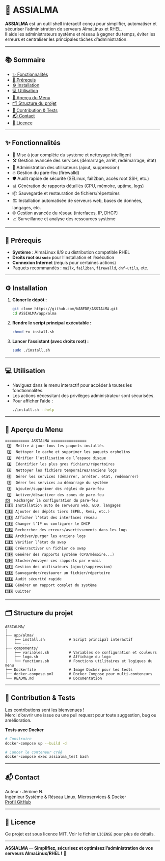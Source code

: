 # 🚀 ASSIALMA

**ASSIALMA** est un outil shell interactif conçu pour simplifier, automatiser et sécuriser l’administration de serveurs AlmaLinux et RHEL.  
Il aide les administrateurs système et réseau à gagner du temps, éviter les erreurs et centraliser les principales tâches d’administration.

---

## 📚 Sommaire

- [✨ Fonctionnalités](#-fonctionnalités)
- [📝 Prérequis](#-prérequis)
- [⚙️ Installation](#-installation)
- [💻 Utilisation](#-utilisation)
- [🧭 Aperçu du Menu](#-aperçu-du-menu)
- [🗂️ Structure du projet](#-structure-du-projet)
- [🤝 Contribution & Tests](#-contribution--tests)
- [📬 Contact](#-contact)
- [📄 Licence](#-licence)

---

## ✨ Fonctionnalités

- 🔄 Mise à jour complète du système et nettoyage intelligent
- 🛠️ Gestion avancée des services (démarrage, arrêt, redémarrage, état)
- 👤 Administration des utilisateurs (ajout, suppression)
- 🔥 Gestion du pare-feu (firewalld)
- 🛡️ Audit rapide de sécurité (SELinux, fail2ban, accès root SSH, etc.)
- 📊 Génération de rapports détaillés (CPU, mémoire, uptime, logs)
- 📦 Sauvegarde et restauration de fichiers/répertoires
- 🏗️ Installation automatisée de serveurs web, bases de données, langages, etc.
- 🌐 Gestion avancée du réseau (interfaces, IP, DHCP)
- 📈 Surveillance et analyse des ressources système

---

## 📝 Prérequis

- **Système** : AlmaLinux 8/9 ou distribution compatible RHEL
- **Droits root ou `sudo`** pour l’installation et l’exécution
- **Connexion Internet** (requis pour certaines actions)
- Paquets recommandés : `mailx`, `fail2ban`, `firewalld`, `dnf-utils`, etc.

---

## ⚙️ Installation

1. **Cloner le dépôt :**
    ```bash
    git clone https://github.com/NABEDE/ASSIALMA.git
    cd ASSIALMA/app/alma
    ```

2. **Rendre le script principal exécutable :**
    ```bash
    chmod +x install.sh
    ```

3. **Lancer l’assistant (avec droits root) :**
    ```bash
    sudo ./install.sh
    ```

---

## 💻 Utilisation

- Naviguez dans le menu interactif pour accéder à toutes les fonctionnalités.
- Les actions nécessitant des privilèges administrateur sont sécurisées.
- Pour afficher l’aide :
    ```bash
    ./install.sh --help
    ```

---

## 🧭 Aperçu du Menu

```text
=========== ASSIALMA ================
 1️⃣  Mettre à jour tous les paquets installés
 2️⃣  Nettoyer le cache et supprimer les paquets orphelins
 3️⃣  Vérifier l’utilisation de l’espace disque
 4️⃣  Identifier les plus gros fichiers/répertoires
 5️⃣  Nettoyer les fichiers temporaires/anciens logs
 6️⃣  Gérer les services (démarrer, arrêter, état, redémarrer)
 7️⃣  Gérer les services au démarrage du système
 8️⃣  Ajouter/supprimer des règles de pare-feu
 9️⃣  Activer/désactiver des zones de pare-feu
🔟  Recharger la configuration du pare-feu
1️⃣1️⃣ Installation auto de serveurs web, BDD, langages
1️⃣2️⃣ Ajouter des dépôts tiers (EPEL, Remi, etc.)
1️⃣3️⃣ Afficher l’état des interfaces réseau
1️⃣4️⃣ Changer l’IP ou configurer le DHCP
1️⃣5️⃣ Rechercher des erreurs/avertissements dans les logs
1️⃣6️⃣ Archiver/purger les anciens logs
1️⃣7️⃣ Vérifier l’état du swap
1️⃣8️⃣ Créer/activer un fichier de swap
1️⃣9️⃣ Générer des rapports système (CPU/mémoire...)
2️⃣0️⃣ Stocker/envoyer ces rapports par e-mail
2️⃣1️⃣ Gestion des utilisateurs (ajout/suppression)
2️⃣2️⃣ Sauvegarder/restaurer un fichier/répertoire
2️⃣3️⃣ Audit sécurité rapide
2️⃣4️⃣ Générer un rapport complet du système
2️⃣5️⃣ Quitter
```

---

## 🗂️ Structure du projet

```
ASSIALMA/
│
├── app/alma/
│   ├── install.sh           # Script principal interactif
│   └── ...
├── components/
│   ├── variables.sh         # Variables de configuration et couleurs
│   ├── logo.sh              # Affichage du logo
│   └── functions.sh         # Fonctions utilitaires et logiques du menu
├── Dockerfile               # Image Docker pour les tests
├── docker-compose.yml       # Docker Compose pour multi-conteneurs
└── README.md                # Documentation
```

---

## 🤝 Contribution & Tests

Les contributions sont les bienvenues !  
Merci d’ouvrir une issue ou une pull request pour toute suggestion, bug ou amélioration.

**Tests avec Docker**

```bash
# Construire
docker-compose up --build -d

# Lancer le conteneur créé
docker-compose exec assialma_test bash
```

---

## 📬 Contact

Auteur : Jérôme N.  
Ingénieur Système & Réseau Linux, Microservices & Docker  
[Profil GitHub](https://github.com/NABEDE)

---

## 📄 Licence

Ce projet est sous licence MIT. Voir le fichier `LICENSE` pour plus de détails.

---

**ASSIALMA — Simplifiez, sécurisez et optimisez l’administration de vos serveurs AlmaLinux/RHEL !** 🚀